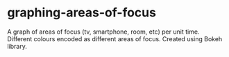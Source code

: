 # graphing-areas-of-focus
A graph of areas of focus (tv, smartphone, room, etc) per unit time. Different colours encoded as different areas of focus. Created using Bokeh library.
